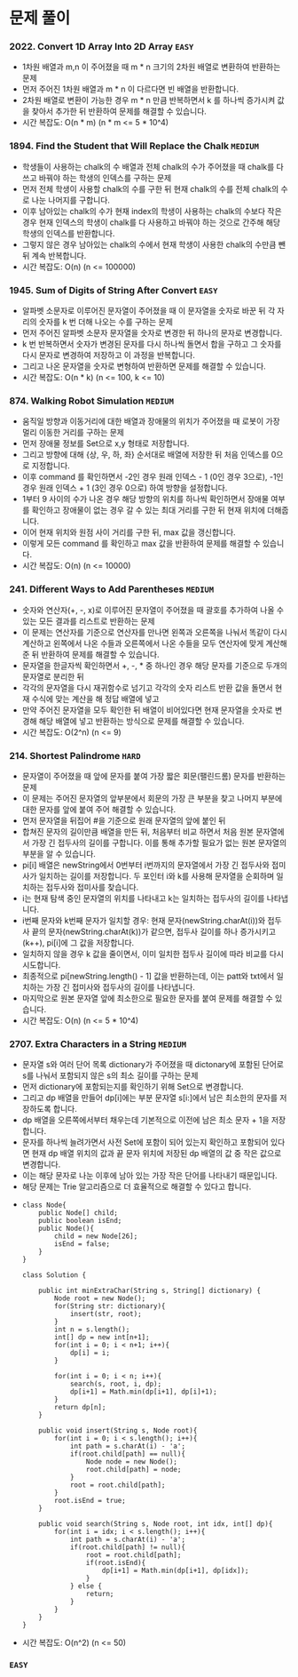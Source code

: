 # 문제 풀이

### 2022. Convert 1D Array Into 2D Array ```EASY```
- 1차원 배열과 m,n 이 주어졌을 때 m * n 크기의 2차원 배열로 변환하여 반환하는 문제
- 먼저 주어진 1차원 배열과 m * n 이 다르다면 빈 배열을 반환합니다.
- 2차원 배열로 변환이 가능한 경우 m * n 만큼 반복하면서 k 를 하나씩 증가시켜 값을 찾아서 추가한 뒤 반환하여 문제를 해결할 수 있습니다.
- 시간 복잡도: O(n * m) (n * m <= 5 * 10^4)

### 1894. Find the Student that Will Replace the Chalk ```MEDIUM```
- 학생들이 사용하는 chalk의 수 배열과 전체 chalk의 수가 주어졌을 때 chalk를 다 쓰고 바꿔야 하는 학생의 인덱스를 구하는 문제
- 먼저 전체 학생이 사용할 chalk의 수를 구한 뒤 현재 chalk의 수를 전체 chalk의 수로 나눈 나머지를 구합니다.
- 이후 남아있는 chalk의 수가 현재 index의 학생이 사용하는 chalk의 수보다 작은 경우 현재 인덱스의 학생이 chalk를 다 사용하고 바꿔야 하는 것으로 간주해 해당 학생의 인덱스를 반환합니다.
- 그렇지 않은 경우 남아있는 chalk의 수에서 현재 학생이 사용한 chalk의 수만큼 뺀 뒤 계속 반복합니다.
- 시간 복잡도: O(n) (n <= 100000)

### 1945. Sum of Digits of String After Convert ```EASY```
- 알파벳 소문자로 이루어진 문자열이 주어졌을 때 이 문자열을 숫자로 바꾼 뒤 각 자리의 숫자를 k 번 더해 나오는 수를 구하는 문제
- 먼저 주어진 알파벳 소문자 문자열을 숫자로 변경한 뒤 하나의 문자로 변경합니다.
- k 번 반복하면서 숫자가 변경된 문자를 다시 하나씩 돌면서 합을 구하고 그 숫자를 다시 문자로 변경하여 저장하고 이 과정을 반복합니다.
- 그리고 나온 문자열을 숫자로 변형하여 반환하면 문제를 해결할 수 있습니다.
- 시간 복잡도: O(n * k) (n <= 100, k <= 10)

### 874. Walking Robot Simulation ```MEDIUM```
- 움직일 방향과 이동거리에 대한 배열과 장애물의 위치가 주어졌을 때 로봇이 가장 멀리 이동한 거리를 구하는 문제
- 먼저 장애물 정보를 Set으로 x,y 형태로 저장합니다.
- 그리고 방향에 대해 {상, 우, 하, 좌} 순서대로 배열에 저장한 뒤 처음 인덱스를 0으로 지정합니다.
- 이후 command 를 확인하면서 -2인 경우 원래 인덱스 - 1 (0인 경우 3으로), -1인 경우 원래 인덱스 + 1 (3인 경우 0으로) 하여 방향을 설정합니다.
- 1부터 9 사이의 수가 나온 경우 해당 방향의 위치를 하나씩 확인하면서 장애물 여부를 확인하고 장애물이 없는 경우 갈 수 있는 최대 거리를 구한 뒤 현재 위치에 더해줍니다.
- 이어 현재 위치와 원점 사이 거리를 구한 뒤, max 값을 갱신합니다.
- 이렇게 모든 command 를 확인하고 max 값을 반환하여 문제를 해결할 수 있습니다.
- 시간 복잡도: O(n) (n <= 10000)

### 241. Different Ways to Add Parentheses ```MEDIUM```
- 숫자와 연산자(+, -, x)로 이루어진 문자열이 주어졌을 때 괄호를 추가하여 나올 수 있는 모든 결과를 리스트로 반환하는 문제
- 이 문제는 연산자를 기준으로 연산자를 만나면 왼쪽과 오른쪽을 나눠서 똑같이 다시 계산하고 왼쪽에서 나온 수들과 오른쪽에서 나온 수들을 모두 연산자에 맞게 계산해준 뒤 반환하여 문제를 해결할 수 있습니다.
- 문자열을 한글자씩 확인하면서 +, -, * 중 하나인 경우 해당 문자를 기준으로 두개의 문자열로 분리한 뒤 
- 각각의 문자열을 다시 재귀함수로 넘기고 각각의 숫자 리스트 반환 값을 돌면서 현재 수식에 맞는 계산을 해 정답 배열에 넣고
- 만약 주어진 문자열을 모두 확인한 뒤 배열이 비어있다면 현재 문자열을 숫자로 변경해 해당 배열에 넣고 반환하는 방식으로 문제를 해결할 수 있습니다.
- 시간 복잡도: O(2^n) (n <= 9)

### 214. Shortest Palindrome ```HARD```
- 문자열이 주어졌을 때 앞에 문자를 붙여 가장 짧은 회문(팰린드롬) 문자를 반환하는 문제
- 이 문제는 주어진 문자열의 앞부분에서 회문의 가장 큰 부분을 찾고 나머지 부분에 대한 문자를 앞에 붙여 주어 해결할 수 있습니다.
- 먼저 문자열을 뒤집어 #을 기준으로 원래 문자열의 앞에 붙인 뒤
- 합쳐진 문자의 길이만큼 배열을 만든 뒤, 처음부터 비교 하면서 처음 원본 문자열에서 가장 긴 접두사의 길이를 구합니다. 이를 통해 추가할 필요가 없는 원본 문자열의 부분을 알 수 있습니다.
- pi[i] 배열은 newString에서 0번부터 i번까지의 문자열에서 가장 긴 접두사와 접미사가 일치하는 길이를 저장합니다. 두 포인터 i와 k를 사용해 문자열을 순회하며 일치하는 접두사와 접미사를 찾습니다.
- i는 현재 탐색 중인 문자열의 위치를 나타내고 k는 일치하는 접두사의 길이를 나타냅니다.
- i번째 문자와 k번째 문자가 일치할 경우: 현재 문자(newString.charAt(i))와 접두사 끝의 문자(newString.charAt(k))가 같으면, 접두사 길이를 하나 증가시키고 (k++), pi[i]에 그 값을 저장합니다.
- 일치하지 않을 경우 k 값을 줄이면서, 이미 일치한 접두사 길이에 따라 비교를 다시 시도합니다.
- 최종적으로 pi[newString.length() - 1] 값을 반환하는데, 이는 patt와 txt에서 일치하는 가장 긴 접미사와 접두사의 길이를 나타냅니다.
- 마지막으로 원본 문자열 앞에 최소한으로 필요한 문자를 붙여 문제를 해결할 수 있습니다.
- 시간 복잡도: O(n) (n <= 5 * 10^4)

### 2707. Extra Characters in a String ```MEDIUM```
- 문자열 s와 여러 단어 목록 dictionary가 주어졌을 때 dictonary에 포함된 단어로 s를 나눠서 포함되지 않은 s의 최소 길이를 구하는 문제
- 먼저 dictionary에 포함되는지를 확인하기 위해 Set으로 변경합니다.
- 그리고 dp 배열을 만들어 dp[i]에는 부분 문자열 s[i:]에서 남은 최소한의 문자를 저장하도록 합니다.
- dp 배열을 오른쪽에서부터 채우는데 기본적으로 이전에 남은 최소 문자 + 1을 저장합니다.
- 문자를 하나씩 늘려가면서 사전 Set에 포함이 되어 있는지 확인하고 포함되어 있다면 현재 dp 배열 위치의 값과 끝 문자 위치에 저장된 dp 배열의 값 중 작은 값으로 변경합니다.
- 이는 해당 문자로 나눈 이후에 남아 있는 가장 작은 단어를 나타내기 때문입니다.
- 해당 문제는 Trie 알고리즘으로 더 효율적으로 해결할 수 있다고 합니다.
- ```
  class Node{
      public Node[] child;
      public boolean isEnd;
      public Node(){
          child = new Node[26];
          isEnd = false;
      }
  }
  
  class Solution {

      public int minExtraChar(String s, String[] dictionary) {
          Node root = new Node();
          for(String str: dictionary){
              insert(str, root);
          }
          int n = s.length();
          int[] dp = new int[n+1];
          for(int i = 0; i < n+1; i++){
              dp[i] = i;
          }
  
          for(int i = 0; i < n; i++){
              search(s, root, i, dp);
              dp[i+1] = Math.min(dp[i+1], dp[i]+1);
          }
          return dp[n];
      }

      public void insert(String s, Node root){
          for(int i = 0; i < s.length(); i++){
              int path = s.charAt(i) - 'a';
              if(root.child[path] == null){
                  Node node = new Node();
                  root.child[path] = node;
              }
              root = root.child[path];
          }
          root.isEnd = true;
      }

      public void search(String s, Node root, int idx, int[] dp){
          for(int i = idx; i < s.length(); i++){
              int path = s.charAt(i) - 'a';
              if(root.child[path] != null){
                  root = root.child[path];
                  if(root.isEnd){
                      dp[i+1] = Math.min(dp[i+1], dp[idx]);
                  }
              } else {
                  return;
              }
          }
      }
  }
  ```
- 시간 복잡도: O(n^2) (n <= 50)

### ```EASY```



